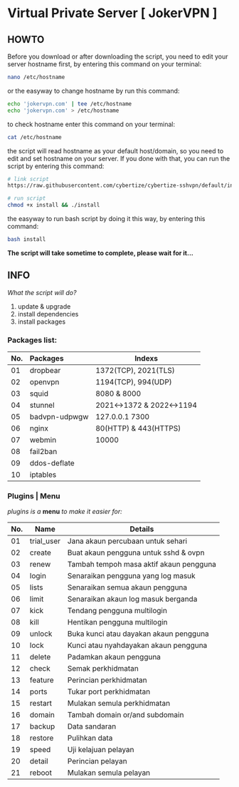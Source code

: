 # Virtual Private Server [ JokerVPN ]

## HOWTO

Before you download or after downloading the script, you need to edit your server hostname first,
by entering this command on your terminal:

```sh
nano /etc/hostname
```
or the easyway to change hostname by run this command:
```sh
echo 'jokervpn.com' | tee /etc/hostname
echo 'jokervpn.com' > /etc/hostname
```

to check hostname enter this command on your terminal:
```sh
cat /etc/hostname
```

the script will read hostname as your default host/domain, so you need to edit and set hostname on your server. If you done with that, you can run the script by entering this command:
```sh
# link script
https://raw.githubusercontent.com/cybertize/cybertize-sshvpn/default/install

# run script
chmod +x install && ./install
```

the easyway to run bash script by doing it this way, by entering this command:
```sh
bash install
```

**The script will take sometime to complete, please wait for it...**

## INFO

_What the script will do?_
1. update & upgrade
2. install dependencies
3. install packages

### Packages list:
| No.  | Packages      | Indexs                    |
| ---- | :------------ | ------------------------- |
| 01   | dropbear      | 1372(TCP), 2021(TLS)      |
| 02   | openvpn       | 1194(TCP), 994(UDP)       |
| 03   | squid         | 8080 & 8000               |
| 04   | stunnel       | 2021<->1372 & 2022<->1194 |
| 05   | badvpn-udpwgw | 127.0.0.1 7300            |
| 06   | nginx         | 80(HTTP) & 443(HTTPS)     |
| 07   | webmin        | 10000                     |
| 08   | fail2ban      |                           |
| 09   | ddos-deflate  |                           |
| 10   | iptables      |                           |




### Plugins | Menu
*plugins is a* __menu__ *to make it easier for:*

No.|Name|Details
:--- |---- |---- 
01|trial_user|Jana akaun percubaan untuk sehari
02|create|Buat akaun pengguna untuk sshd & ovpn
03|renew|Tambah tempoh masa aktif akaun pengguna
04|login|Senaraikan pengguna yang log masuk
05|lists|Senaraikan semua akaun pengguna
06|limit|Senaraikan akaun log masuk berganda
07|kick|Tendang pengguna multilogin
08|kill|Hentikan pengguna multilogin
09|unlock|Buka kunci atau dayakan akaun pengguna
10|lock|Kunci atau nyahdayakan akaun pengguna
11|delete|Padamkan akaun pengguna
12|check|Semak perkhidmatan
13|feature|Perincian perkhidmatan
14|ports|Tukar port perkhidmatan
15|restart|Mulakan semula perkhidmatan
16|domain|Tambah domain or/and subdomain
17|backup|Data sandaran
18|restore|Pulihkan data
19|speed|Uji kelajuan pelayan
20|detail|Perincian pelayan
21|reboot|Mulakan semula pelayan
